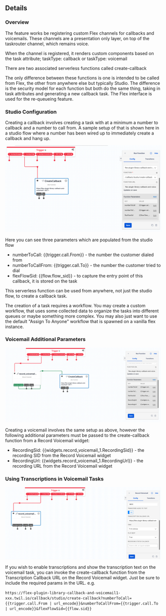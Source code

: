 ## Details

### Overview

The feature works be registering custom Flex channels for callbacks and voicemails. These channels are a presentation only layer, on top of the taskrouter channel, which remains voice.

When the channel is registered, it renders custom components based on the task attribute; taskType: callback or taskType: voicemail

There are two associated serverless functions called create-callback

The only difference between these functions is one is intended to be called from Flex, the other from anywhere else but typically Studio. The difference is the security model for each function but both do the same thing, taking in task attributes and generating a new callback task. The Flex interface is used for the re-queueing feature.

### Studio Configuration

Creating a callback involves creating a task with at a minimum a number to callback and a number to call from. A sample setup of that is shown here in a studio flow where a number has been wired up to immediately create a callback and hang up.

![Studio configuration](https://raw.githubusercontent.com/twilio/flex-plugin-library-callback-and-voicemail/update-readme/screenshots/studio_configuration_callback.png)

Here you can see three parameters which are populated from the studio flow

- numberToCall: {{trigger.call.From}} - the number the customer dialed from
- numberToCallFrom: {{trigger.call.To}} - the number the customer tried to dial
- flexFlowSid: {{flow.flow_sid}} - to capture the entry point of this callback, it is stored on the task

This serverless function can be used from anywhere, not just the studio flow, to create a callback task.

The creation of a task requires a workflow. You may create a custom workflow, that uses some collected data to organize the tasks into different queues or maybe something more complex. You may also just want to use the default "Assign To Anyone" workflow that is spawned on a vanilla flex instance.

### Voicemail Additional Parameters

![Studio configuration for voicemail](https://raw.githubusercontent.com/twilio/flex-plugin-library-callback-and-voicemail/update-readme/screenshots/studio_configuration_voicemail.png)

Creating a voicemail involves the same setup as above, however the following additional parameters must be passed to the create-callback function from a Record Voicemail widget:

- RecordingSid: {{widgets.record_voicemail_1.RecordingSid}} - the recording SID from the Record Voicemail widget
- RecordingUrl: {{widgets.record_voicemail_1.RecordingUrl}} - the recording URL from the Record Voicemail widget

### Using Transcriptions in Voicemail Tasks

![Studio configuration for transcription](https://raw.githubusercontent.com/twilio/flex-plugin-library-callback-and-voicemail/update-readme/screenshots/studio_configuration_transcript.png)

If you wish to enable transcriptions and show the transcription text on the voicemail task, you can invoke the create-callback function from the Transcription Callback URL on the Record Voicemail widget. Just be sure to include the required params in the URL. e.g.

`https://flex-plugin-library-callback-and-voicemail1-xxx.twil.io/callback/studio/create-callback?numberToCall={{trigger.call.From | url_encode}}&numberToCallFrom={{trigger.call.To | url_encode}}&flexFlowSid={{flow.sid}}`
